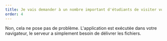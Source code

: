 ```yaml
---
title: Je vais demander à un nombre important d'étudiants de visiter votre site, Je vais demander à un nombre important d'étudiants de visiter votre site, est-ce que cela va faire crasher vos serveurs?
order: 4
---
```


Non, cela ne pose pas de problème. L'application est exécutée dans votre navigateur, le serveur a simplement besoin de délivrer les fichiers. 